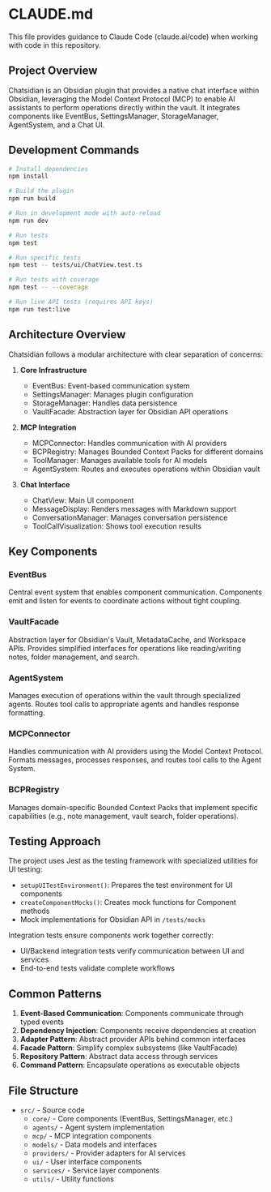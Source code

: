 # CLAUDE.md

This file provides guidance to Claude Code (claude.ai/code) when working with code in this repository.

## Project Overview

Chatsidian is an Obsidian plugin that provides a native chat interface within Obsidian, leveraging the Model Context Protocol (MCP) to enable AI assistants to perform operations directly within the vault. It integrates components like EventBus, SettingsManager, StorageManager, AgentSystem, and a Chat UI.

## Development Commands

```bash
# Install dependencies
npm install

# Build the plugin
npm run build

# Run in development mode with auto-reload
npm run dev

# Run tests
npm test

# Run specific tests
npm test -- tests/ui/ChatView.test.ts

# Run tests with coverage
npm test -- --coverage

# Run live API tests (requires API keys)
npm run test:live
```

## Architecture Overview

Chatsidian follows a modular architecture with clear separation of concerns:

1. **Core Infrastructure**
   - EventBus: Event-based communication system
   - SettingsManager: Manages plugin configuration
   - StorageManager: Handles data persistence
   - VaultFacade: Abstraction layer for Obsidian API operations

2. **MCP Integration**
   - MCPConnector: Handles communication with AI providers
   - BCPRegistry: Manages Bounded Context Packs for different domains
   - ToolManager: Manages available tools for AI models
   - AgentSystem: Routes and executes operations within Obsidian vault

3. **Chat Interface**
   - ChatView: Main UI component
   - MessageDisplay: Renders messages with Markdown support
   - ConversationManager: Manages conversation persistence
   - ToolCallVisualization: Shows tool execution results

## Key Components

### EventBus
Central event system that enables component communication. Components emit and listen for events to coordinate actions without tight coupling.

### VaultFacade
Abstraction layer for Obsidian's Vault, MetadataCache, and Workspace APIs. Provides simplified interfaces for operations like reading/writing notes, folder management, and search.

### AgentSystem
Manages execution of operations within the vault through specialized agents. Routes tool calls to appropriate agents and handles response formatting.

### MCPConnector
Handles communication with AI providers using the Model Context Protocol. Formats messages, processes responses, and routes tool calls to the Agent System.

### BCPRegistry
Manages domain-specific Bounded Context Packs that implement specific capabilities (e.g., note management, vault search, folder operations).

## Testing Approach

The project uses Jest as the testing framework with specialized utilities for UI testing:

- `setupUITestEnvironment()`: Prepares the test environment for UI components
- `createComponentMocks()`: Creates mock functions for Component methods
- Mock implementations for Obsidian API in `/tests/mocks`

Integration tests ensure components work together correctly:
- UI/Backend integration tests verify communication between UI and services
- End-to-end tests validate complete workflows

## Common Patterns

1. **Event-Based Communication**: Components communicate through typed events
2. **Dependency Injection**: Components receive dependencies at creation
3. **Adapter Pattern**: Abstract provider APIs behind common interfaces
4. **Facade Pattern**: Simplify complex subsystems (like VaultFacade)
5. **Repository Pattern**: Abstract data access through services
6. **Command Pattern**: Encapsulate operations as executable objects

## File Structure

- `src/` - Source code
  - `core/` - Core components (EventBus, SettingsManager, etc.)
  - `agents/` - Agent system implementation
  - `mcp/` - MCP integration components
  - `models/` - Data models and interfaces
  - `providers/` - Provider adapters for AI services
  - `ui/` - User interface components
  - `services/` - Service layer components
  - `utils/` - Utility functions